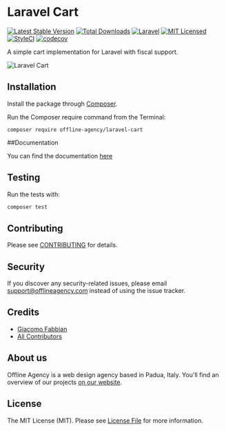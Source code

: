 # Laravel Cart

[![Latest Stable Version](https://poser.pugx.org/offline-agency/laravel-cart/v/stable)](https://packagist.org/packages/offline-agency/laravel-cart)
[![Total Downloads](https://img.shields.io/packagist/dt/offline-agency/laravel-cart.svg?style=flat-square)](https://packagist.org/packages/offline-agency/laravel-cart)
[![Laravel](https://github.com/offline-agency/laravel-cart/actions/workflows/laravel.yml/badge.svg)](https://github.com/offline-agency/laravel-cart/actions/workflows/laravel.yml)
[![MIT Licensed](https://img.shields.io/badge/license-MIT-brightgreen.svg?style=flat-square)](LICENSE.md)
[![StyleCI](https://github.styleci.io/repos/167236902/shield)](https://styleci.io/repos/167236902)
[![codecov](https://codecov.io/gh/offline-agency/laravel-cart/branch/master/graph/badge.svg?token=0BHADJQYAW)](https://codecov.io/gh/offline-agency/laravel-cart)

A simple cart implementation for Laravel with fiscal support.

![Laravel Cart](https://banners.beyondco.de/Laravel%20Cart.png?theme=light&packageManager=composer+require&packageName=offline-agency%2Flaravel-cart&pattern=aztec&style=style_1&description=Laravel+shopping+cart+with+fiscal+support&md=1&showWatermark=0&fontSize=125px&images=shopping-cart)

## Installation

Install the package through [Composer](http://getcomposer.org/). 

Run the Composer require command from the Terminal:

    composer require offline-agency/laravel-cart

##Documentation 

You can find the documentation [here](https://docs.offlineagency.com/laravel-cart/)

## Testing

Run the tests with:

```bash
composer test
```

## Contributing

Please see [CONTRIBUTING](CONTRIBUTING.md) for details.

## Security

If you discover any security-related issues, please email <support@offlineagency.com> instead of using the issue tracker.

## Credits

- [Giacomo Fabbian](https://github.com/Giacomo92)
- [All Contributors](../../contributors)

## About us

Offline Agency is a web design agency based in Padua, Italy. You'll find an overview of our projects [on our website](https://offlineagency.it/).

## License

The MIT License (MIT). Please see [License File](LICENSE.md) for more information.
